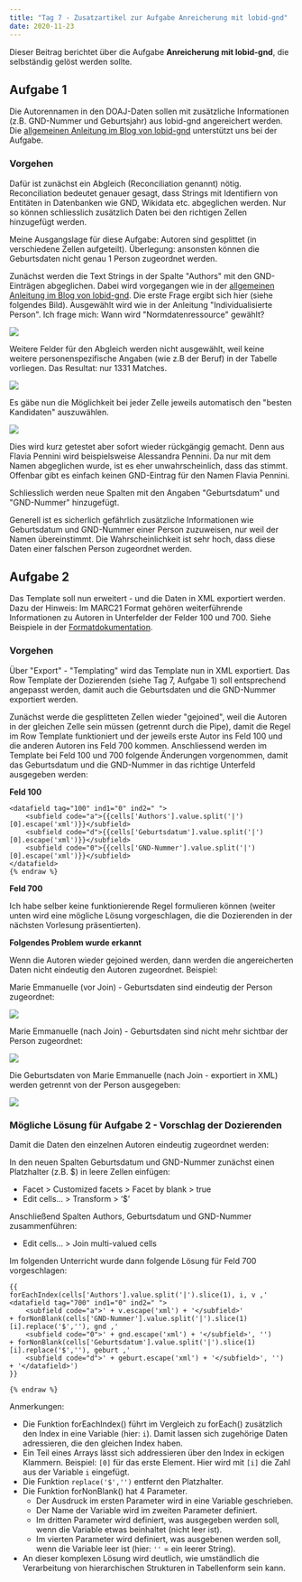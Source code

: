 ```yaml
---
title: "Tag 7 - Zusatzartikel zur Aufgabe Anreicherung mit lobid-gnd"
date: 2020-11-23
---
```


Dieser Beitrag berichtet über die Aufgabe **Anreicherung mit lobid-gnd**, die selbständig gelöst werden sollte.

## Aufgabe 1

Die Autorennamen in den DOAJ-Daten sollen mit zusätzliche Informationen (z.B. GND-Nummer und Geburtsjahr) aus lobid-gnd angereichert werden. Die [allgemeinen Anleitung im Blog von lobid-gnd](https://blog.lobid.org/2018/08/27/openrefine.html) unterstützt uns bei der Aufgabe.

### Vorgehen

Dafür ist zunächst ein Abgleich (Reconciliation genannt) nötig. Reconciliation bedeutet genauer gesagt, dass Strings mit Identifiern von Entitäten in Datenbanken wie GND, Wikidata etc. abgeglichen werden. Nur so können schliesslich zusätzlich Daten bei den richtigen Zellen hinzugefügt werden.

Meine Ausgangslage für diese Aufgabe: Autoren sind gesplittet (in verschiedene Zellen aufgeteilt). Überlegung: ansonsten können die Geburtsdaten nicht genau  1 Person zugeordnet werden.

Zunächst werden die Text Strings in der Spalte "Authors" mit den GND-Einträgen abgeglichen. Dabei wird vorgegangen wie in der [allgemeinen Anleitung im Blog von lobid-gnd](https://blog.lobid.org/2018/08/27/openrefine.html).
Die erste Frage ergibt sich hier (siehe folgendes Bild). Ausgewählt wird wie in der Anleitung "Individualisierte Person". Ich frage mich: Wann wird "Normdatenressource" gewählt?

![]({{site.baseurl}}/images/reconciliation1.jpg)

Weitere Felder für den Abgleich werden nicht ausgewählt, weil keine weitere personenspezifische Angaben (wie z.B der Beruf) in der Tabelle vorliegen.
Das Resultat: nur 1331 Matches.

![]({{site.baseurl}}/images/reconciliation2.jpg)

Es gäbe nun die Möglichkeit bei jeder Zelle jeweils automatisch den "besten Kandidaten" auszuwählen.


![]({{site.baseurl}}/images/reconciliation3.jpg)

Dies wird kurz getestet aber sofort wieder rückgängig gemacht. Denn aus Flavia Pennini  wird beispielsweise Alessandra Pennini. Da nur mit dem Namen abgeglichen wurde, ist es eher unwahrscheinlich, dass das stimmt. Offenbar gibt es einfach keinen GND-Eintrag für den Namen Flavia Pennini. 

Schliesslich werden neue Spalten mit den Angaben "Geburtsdatum" und "GND-Nummer" hinzugefügt.

Generell ist es sicherlich gefährlich zusätzliche Informationen wie Geburtsdatum und GND-Nummer einer Person zuzuweisen, nur weil der Namen übereinstimmt. Die Wahrscheinlichkeit ist sehr hoch, dass diese Daten einer falschen Person zugeordnet werden.

## Aufgabe 2

Das Template soll nun erweitert - und die Daten in XML exportiert werden. Dazu der Hinweis: Im MARC21 Format gehören weiterführende Informationen zu Autoren in Unterfelder der Felder 100 und 700. Siehe Beispiele in der [Formatdokumentation](https://www.loc.gov/marc/bibliographic/concise/bd100.html).

### Vorgehen

Über "Export" - "Templating" wird das Template nun in XML exportiert. Das Row Template der Dozierenden (siehe Tag 7, Aufgabe 1) soll entsprechend angepasst werden, damit auch die Geburtsdaten und die GND-Nummer exportiert werden. 

Zunächst werde die gesplitteten Zellen wieder "gejoined", weil die Autoren in der gleichen Zelle sein müssen (getrennt durch die Pipe), damit die Regel im Row Template funktioniert und der jeweils erste Autor ins Feld 100 und die anderen Autoren ins Feld 700 kommen. Anschliessend werden im Template bei Feld 100 und 700 folgende Änderungen vorgenommen, damit das Geburtsdatum und die GND-Nummer in das richtige Unterfeld ausgegeben werden:

**Feld 100**

```{% raw %}
<datafield tag="100" ind1="0" ind2=" ">
    <subfield code="a">{{cells['Authors'].value.split('|')[0].escape('xml')}}</subfield>
    <subfield code="d">{{cells['Geburtsdatum'].value.split('|')[0].escape('xml')}}</subfield>
    <subfield code="0">{{cells['GND-Nummer'].value.split('|')[0].escape('xml')}}</subfield>
</datafield>
{% endraw %}
```


**Feld 700**

Ich habe selber keine funktionierende Regel formulieren können (weiter unten wird eine mögliche Lösung vorgeschlagen, die die Dozierenden in der nächsten Vorlesung präsentierten).

**Folgendes Problem wurde erkannt**

Wenn die Autoren wieder gejoined werden, dann werden die angereicherten Daten nicht eindeutig den Autoren zugeordnet. Beispiel:

Marie Emmanuelle (vor Join) - Geburtsdaten sind eindeutig der Person zugeordnet:

![]({{site.baseurl}}/images/marie_1.png)

Marie Emmanuelle (nach Join) - Geburtsdaten sind nicht mehr sichtbar der Person zugeordnet:

![]({{site.baseurl}}/images/marie_2.png)

Die Geburtsdaten von Marie Emmanuelle (nach Join - exportiert in XML) werden getrennt von der Person ausgegeben:

![]({{site.baseurl}}/images/marie_3.png)


### Mögliche Lösung für Aufgabe 2 - Vorschlag der Dozierenden

Damit die Daten den einzelnen Autoren eindeutig zugeordnet werden:

In den neuen Spalten Geburtsdatum und GND-Nummer zunächst einen Platzhalter (z.B. $) in leere Zellen einfügen: 
* Facet > Customized facets > Facet by blank > true
* Edit cells… > Transform > ‘$’

Anschließend Spalten Authors, Geburtsdatum und GND-Nummer zusammenführen:
* Edit cells… > Join multi-valued cells

Im folgenden Unterricht wurde dann folgende Lösung für Feld 700 vorgeschlagen:
```{% raw %}
{{
forEachIndex(cells['Authors'].value.split('|').slice(1), i, v ,'
<datafield tag="700" ind1="0" ind2=" ">
    <subfield code="a">' + v.escape('xml') + '</subfield>'
+ forNonBlank(cells['GND-Nummer'].value.split('|').slice(1)[i].replace('$',''), gnd ,'
    <subfield code="0">' + gnd.escape('xml') + '</subfield>', '')
+ forNonBlank(cells['Geburtsdatum'].value.split('|').slice(1)[i].replace('$',''), geburt ,'
    <subfield code="d">' + geburt.escape('xml') + '</subfield>', '')
+ '</datafield>')
}}

{% endraw %}
```
Anmerkungen:
* Die Funktion forEachIndex() führt im Vergleich zu forEach() zusätzlich den Index in eine Variable (hier: `i`). Damit lassen sich zugehörige Daten adressieren, die den gleichen Index haben.
* Ein Teil eines Arrays lässt sich addressieren über den Index in eckigen Klammern. Beispiel: `[0]` für das erste Element. Hier wird mit `[i]` die Zahl aus der Variable `i` eingefügt.
* Die Funktion `replace('$','')` entfernt den Platzhalter.
* Die Funktion forNonBlank() hat 4 Parameter.
  * Der Ausdruck im ersten Parameter wird in eine Variable geschrieben.
  * Der Name der Variable wird im zweiten Parameter definiert.
  * Im dritten Parameter wird definiert, was ausgegeben werden soll, wenn die Variable etwas beinhaltet (nicht leer ist).
  * Im vierten Parameter wird definiert, was ausgebenen werden soll, wenn die Variable leer ist (hier: `''` = ein leerer String).
* An dieser komplexen Lösung wird deutlich, wie umständlich die Verarbeitung von hierarchischen Strukturen in Tabellenform sein kann.








